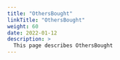 ```yaml
---
title: "OthersBought"
linkTitle: "OthersBought"
weight: 60
date: 2022-01-12
description: >
  This page describes OthersBought
---
```


